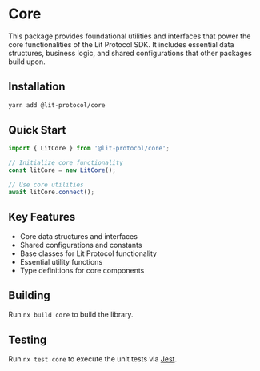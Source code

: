# Core

This package provides foundational utilities and interfaces that power the core functionalities of the Lit Protocol SDK. It includes essential data structures, business logic, and shared configurations that other packages build upon.

## Installation

```bash
yarn add @lit-protocol/core
```

## Quick Start

```typescript
import { LitCore } from '@lit-protocol/core';

// Initialize core functionality
const litCore = new LitCore();

// Use core utilities
await litCore.connect();
```

## Key Features

- Core data structures and interfaces
- Shared configurations and constants
- Base classes for Lit Protocol functionality
- Essential utility functions
- Type definitions for core components

## Building

Run `nx build core` to build the library.

## Testing

Run `nx test core` to execute the unit tests via [Jest](https://jestjs.io).
